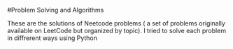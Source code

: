 #Problem Solving and Algorithms

These are the solutions of Neetcode problems ( a set of problems originally available on LeetCode but organized by topic). I tried to solve each problem in diffrerent ways using Python

